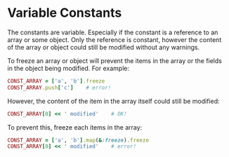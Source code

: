 # Variable Constants

The constants are variable. Especially if the constant is a reference to an array or some object. Only the reference is constant, however the content of the array or object could still be modified without any warnings.

To freeze an array or object will prevent the items in the array or the fields in the object being modified. For example:

```ruby
CONST_ARRAY = ['a', 'b'].freeze
CONST_ARRAY.push['c']    # error!
```

However, the content of the item in the array itself could still be modified:

```ruby
CONST_ARRAY[0] << ' modified'    # OK!
```

To prevent this, freeze each items in the array:

```ruby
CONST_ARRAY = ['a', 'b'].map(&:freeze).freeze
CONST_ARRAY[0] << ' modified'    # error!
```
